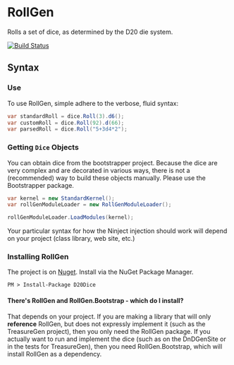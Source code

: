 # RollGen

Rolls a set of dice, as determined by the D20 die system.

[![Build Status](https://travis-ci.org/DnDGen/RollGen.svg?branch=master)](https://travis-ci.org/DnDGen/RollGen)

## Syntax

### Use

To use RollGen, simple adhere to the verbose, fluid syntax:

```C#
var standardRoll = dice.Roll(3).d6();
var customRoll = dice.Roll(92).d(66);
var parsedRoll = dice.Roll("5+3d4*2");
```

### Getting `Dice` Objects

You can obtain dice from the bootstrapper project. Because the dice are very complex and are decorated in various ways, there is not a (recommended) way to build these objects manually. Please use the Bootstrapper package.

```C#
var kernel = new StandardKernel();
var rollGenModuleLoader = new RollGenModuleLoader();

rollGenModuleLoader.LoadModules(kernel);
```

Your particular syntax for how the Ninject injection should work will depend on your project (class library, web site, etc.)

### Installing RollGen

The project is on [Nuget](https://www.nuget.org/packages/D20Dice). Install via the NuGet Package Manager.

    PM > Install-Package D20Dice

#### There's RollGen and RollGen.Bootstrap - which do I install?

That depends on your project.  If you are making a library that will only **reference** RollGen, but does not expressly implement it (such as the TreasureGen project), then you only need the RollGen package.  If you actually want to run and implement the dice (such as on the DnDGenSite or in the tests for TreasureGen), then you need RollGen.Bootstrap, which will install RollGen as a dependency.
